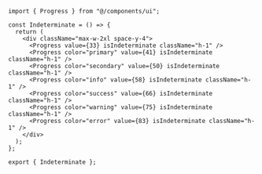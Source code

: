﻿```tsx
import { Progress } from "@/components/ui";

const Indeterminate = () => {
  return (
    <div className="max-w-2xl space-y-4">
      <Progress value={33} isIndeterminate className="h-1" />
      <Progress color="primary" value={41} isIndeterminate className="h-1" />
      <Progress color="secondary" value={50} isIndeterminate className="h-1" />
      <Progress color="info" value={58} isIndeterminate className="h-1" />
      <Progress color="success" value={66} isIndeterminate className="h-1" />
      <Progress color="warning" value={75} isIndeterminate className="h-1" />
      <Progress color="error" value={83} isIndeterminate className="h-1" />
    </div>
  );
};

export { Indeterminate };

```
